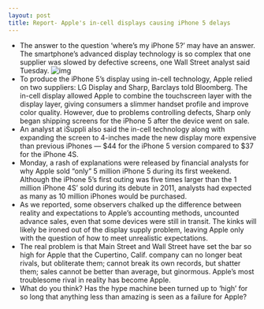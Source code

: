 ```yaml
---
layout: post
title: Report- Apple's in-cell displays causing iPhone 5 delays
---
```

* The answer to the question ‘where’s my iPhone 5?’ may have an answer. The smartphone’s advanced display technology is so complex that one supplier was slowed by defective screens, one Wall Street analyst said Tuesday.
![img](http://media.idownloadblog.com/wp-content/uploads/2012/09/apple-thumbs-ad.png)
* To produce the iPhone 5’s display using in-cell technology, Apple relied on two suppliers: LG Display and Sharp, Barclays told Bloomberg. The in-cell display allowed Apple to combine the touchscreen layer with the display layer, giving consumers a slimmer handset profile and improve color quality. However, due to problems controlling defects, Sharp only began shipping screens for the iPhone 5 after the device went on sale.
* An analyst at iSuppli also said the in-cell technology along with expanding the screen to 4-inches made the new display more expensive than previous iPhones — $44 for the iPhone 5 version compared to $37 for the iPhone 4S.
* Monday, a rash of explanations were released by financial analysts for why Apple sold “only” 5 million iPhone 5 during its first weekend. Although the iPhone 5’s first outing was five times larger than the 1 million iPhone 4S’ sold during its debute in 2011, analysts had expected as many as 10 million iPhones would be purchased.
* As we reported, some observers chalked up the difference between reality and expectations to Apple’s accounting methods, uncounted advance sales, even that some devices were still in transit. The kinks will likely be ironed out of the display supply problem, leaving Apple only with the question of how to meet unrealistic expectations.
* The real problem is that Main Street and Wall Street have set the bar so high for Apple that the Cupertino, Calif. company can no longer beat rivals, but obliterate them; cannot break its own records, but shatter them; sales cannot be better than average, but ginormous. Apple’s most troublesome rival in reality has become Apple.
* What do you think? Has the hype machine been turned up to ‘high’ for so long that anything less than amazing is seen as a failure for Apple?

